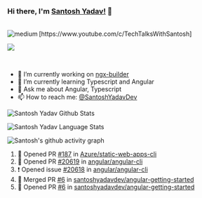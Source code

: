 ### Hi there, I'm [Santosh Yadav!](https://santoshyadav.dev) 👋

<br/>
<img align="left" alt="medium" src="https://img.shields.io/badge/YouTube-FF0000?style=for-the-badge&logo=youtube&logoColor=white" />[https://www.youtube.com/c/TechTalksWithSantosh]

![](https://visitor-badge.glitch.me/badge?page_id=santoshyadavdev)

<br />

- 🔭 I’m currently working on [ngx-builder](https://github.com/ngx-builders)
- 🌱 I’m currently learning Typescript and Angular
- 💬 Ask me about Angular, Typescript
- 📫 How to reach me: [@SantoshYadavDev](https://twitter.com/SantoshYadavDev)

![Santosh Yadav Github Stats](https://github-readme-stats.anuraghazra1.vercel.app/api?username=SantoshYadavDev&show_icons=true&include_all_commits=true&theme=radical)

![Santosh Yadav Language Stats](https://github-readme-stats.anuraghazra1.vercel.app/api/top-langs/?username=SantoshYadavDev&layout=compact&theme=radical)

![Santosh's github activity graph](https://activity-graph.herokuapp.com/graph?username=SantoshYadavDev&theme=dracula)

<!--START_SECTION:activity-->
1. 💪 Opened PR [#187](https://github.com/Azure/static-web-apps-cli/pull/187) in [Azure/static-web-apps-cli](https://github.com/Azure/static-web-apps-cli)
2. 💪 Opened PR [#20619](https://github.com/angular/angular-cli/pull/20619) in [angular/angular-cli](https://github.com/angular/angular-cli)
3. ❗️ Opened issue [#20618](https://github.com/angular/angular-cli/issues/20618) in [angular/angular-cli](https://github.com/angular/angular-cli)
4. 🎉 Merged PR [#6](https://github.com/santoshyadavdev/angular-getting-started/pull/6) in [santoshyadavdev/angular-getting-started](https://github.com/santoshyadavdev/angular-getting-started)
5. 💪 Opened PR [#6](https://github.com/santoshyadavdev/angular-getting-started/pull/6) in [santoshyadavdev/angular-getting-started](https://github.com/santoshyadavdev/angular-getting-started)
<!--END_SECTION:activity-->
